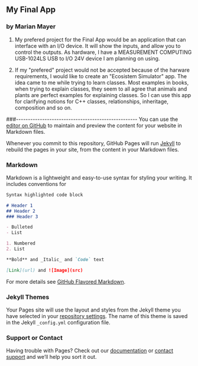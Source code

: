 ## My Final App
### by Marian Mayer

1. My prefered project for the Final App would be an application that can interface with an I/O device.
It will show the inputs, and allow you to control the outputs.
As hardware, I have a MEASUREMENT COMPUTING USB-1024LS USB to I/O 24V device I am planning on using.

2. If my "prefered" project would not be accepted because of the harware requirements, I would like to create an "Ecosistem Simulator" app. The idea came to me while trying to learn classes. Most examples in books, when trying to explain classes, they seem to all agree that animals and plants are perfect examples for explaining classes.
So I can use this app for clarifying notions for C++ classes, relationships, inheritage, composition and so on.


###---------------------------------------------------
You can use the [editor on GitHub](https://github.com/mmayerstudent/FinalApp/edit/master/README.md) to maintain and preview the content for your website in Markdown files.

Whenever you commit to this repository, GitHub Pages will run [Jekyll](https://jekyllrb.com/) to rebuild the pages in your site, from the content in your Markdown files.

### Markdown

Markdown is a lightweight and easy-to-use syntax for styling your writing. It includes conventions for

```markdown
Syntax highlighted code block

# Header 1
## Header 2
### Header 3

- Bulleted
- List

1. Numbered
2. List

**Bold** and _Italic_ and `Code` text

[Link](url) and ![Image](src)
```

For more details see [GitHub Flavored Markdown](https://guides.github.com/features/mastering-markdown/).

### Jekyll Themes

Your Pages site will use the layout and styles from the Jekyll theme you have selected in your [repository settings](https://github.com/mmayerstudent/FinalApp/settings). The name of this theme is saved in the Jekyll `_config.yml` configuration file.

### Support or Contact

Having trouble with Pages? Check out our [documentation](https://help.github.com/categories/github-pages-basics/) or [contact support](https://github.com/contact) and we’ll help you sort it out.
